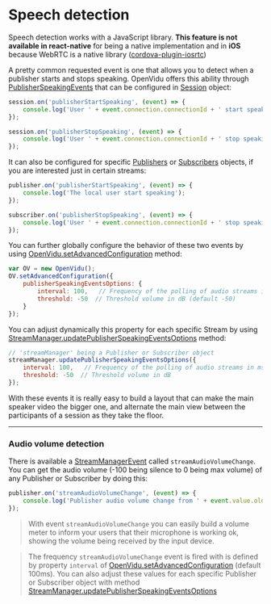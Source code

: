 # Speech detection

<div class="warningBoxContent">
  <div style="display: table-cell; vertical-align: middle;">
      <i class="icon ion-android-alert warningIcon"></i>
  </div>
  <div class="warningBoxText">
    Speech detection works with a JavaScript library. <strong>This feature is not available in react-native</strong> for being a native implementation and in <strong>iOS</strong> because WebRTC is a native library (<a href="https://github.com/cordova-rtc/cordova-plugin-iosrtc">cordova-plugin-iosrtc</a>)
  </div>
</div>

A pretty common requested event is one that allows you to detect when a publisher starts and stops speaking. OpenVidu offers this ability through [PublisherSpeakingEvents](api/openvidu-browser/classes/PublisherSpeakingevent.html) that can be configured in [Session](api/openvidu-browser/classes/Session.html) object:

```javascript
session.on('publisherStartSpeaking', (event) => {
    console.log('User ' + event.connection.connectionId + ' start speaking');
});

session.on('publisherStopSpeaking', (event) => {
    console.log('User ' + event.connection.connectionId + ' stop speaking');
});
```

It can also be configured for specific [Publishers](api/openvidu-browser/classes/Publisher.html) or [Subscribers](api/openvidu-browser/classes/Subscriber.html) objects, if you are interested just in certain streams:

```javascript
publisher.on('publisherStartSpeaking', (event) => {
    console.log('The local user start speaking');
});

subscriber.on('publisherStopSpeaking', (event) => {
    console.log('User ' + event.connection.connectionId + ' stop speaking');
});
```

You can further globally configure the behavior of these two events by using [OpenVidu.setAdvancedConfiguration](api/openvidu-browser/classes/OpenVidu.html#setAdvancedConfiguration) method:

```javascript
var OV = new OpenVidu();
OV.setAdvancedConfiguration({
    publisherSpeakingEventsOptions: {
        interval: 100,   // Frequency of the polling of audio streams in ms (default 100)
        threshold: -50  // Threshold volume in dB (default -50)
    }
});
```

You can adjust dynamically this property for each specific Stream by using [StreamManager.updatePublisherSpeakingEventsOptions](api/openvidu-browser/classes/StreamManager.html#updatePublisherSpeakingEventsOptions) method:

```javascript
// 'streamManager' being a Publisher or Subscriber object
streamManager.updatePublisherSpeakingEventsOptions({
    interval: 100,   // Frequency of the polling of audio streams in ms
    threshold: -50  // Threshold volume in dB
});
```

With these events it is really easy to build a layout that can make the main speaker video the bigger one, and alternate the main view between the participants of a session as they take the floor.

---

### Audio volume detection

There is available a [StreamManagerEvent](api/openvidu-browser/classes/StreamManagerEvent.html) called `streamAudioVolumeChange`. You can get the audio volume (-100 being silence to 0 being max volume) of any Publisher or Subscriber by doing this:

```javascript
publisher.on('streamAudioVolumeChange', (event) => {
    console.log('Publisher audio volume change from ' + event.value.oldValue + ' to' + event.value.newValue);
});
```

> With event `streamAudioVolumeChange` you can easily build a volume meter to inform your users that their microphone is working ok, showing the volume being received by the input device.

> The frequency `streamAudioVolumeChange` event is fired with is defined by property `interval` of [OpenVidu.setAdvancedConfiguration](api/openvidu-browser/classes/OpenVidu.html#setAdvancedConfiguration) (default 100ms). You can also adjust these values for each specific Publisher or Subscriber object with method [StreamManager.updatePublisherSpeakingEventsOptions](api/openvidu-browser/classes/StreamManager.html#updatePublisherSpeakingEventsOptions)

<br>
